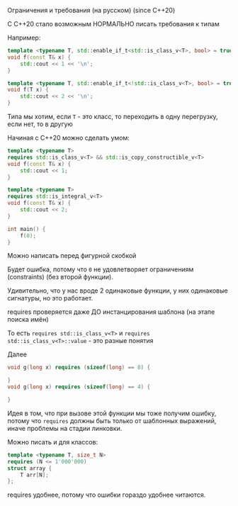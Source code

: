Ограничения и требования (на русском) (since C++20)

С C++20 стало возможным НОРМАЛЬНО писать требования к типам

Например:

```cpp
template <typename T, std::enable_if_t<std::is_class_v<T>, bool> = true>
void f(const T& x) {
	std::cout << 1 << '\n';
}

template <typename T, std::enable_if_t<!std::is_class_v<T>, bool> = true>
void f(T x) {
	std::cout << 2 << '\n';
}
```

Типа мы хотим, если `T` - это класс, то переходить в одну перегрузку, если нет, то в другую

Начиная с C++20 можно сделать умом:

```cpp
template <typename T>
requires std::is_class_v<T> && std::is_copy_constructible_v<T>
void f(const T& x) {
	std::cout << 1;
}

template <typename T>
requires std::is_integral_v<T>
void f(const T& x) {
	std::cout << 2;
}

int main() {
	f(0);
}
```

Можно написать перед фигурной скобкой

Будет ошибка, потому что `0` не удовлетворяет ограничениям (constraints) (без второй функции).

Удивительно, что у нас вроде 2 одинаковые функции, у них одинаковые сигнатуры, но это работает.

requires проверяется даже ДО инстанцирования шаблона (на этапе поиска имён)

То есть `requires std::is_class_v<T>` и `requires std::is_class_v<T>::value` - это разные понятия

Далее

```cpp
void g(long x) requires (sizeof(long) == 8) {

}
void g(long x) requires (sizeof(long) == 4) {

}
```

Идея в том, что при вызове этой функции мы тоже получим ошибку, потому что `requires` должны быть только от шаблонных выражений, иначе проблемы на стадии линковки.

Можно писать и для классов:

```cpp
template <typename T, size_t N>
requires (N <= 1'000'000)
struct array {
	T arr[N];	
};
```

requires удобнее, потому что ошибки гораздо удобнее читаются.